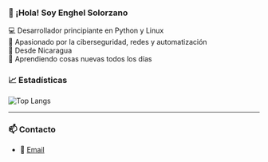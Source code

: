 ### 👋 ¡Hola! Soy Enghel Solorzano

💻 Desarrollador principiante en Python y Linux  
🎯 Apasionado por la ciberseguridad, redes y automatización  
📍 Desde Nicaragua  
🚀 Aprendiendo cosas nuevas todos los días


### 📈 Estadísticas

![Top Langs](https://github-readme-stats.vercel.app/api/top-langs/?username=enghel-dev&layout=compact&theme=radical)

---

### 📫 Contacto

- 📧 [Email](enghels55@gmail.com)

